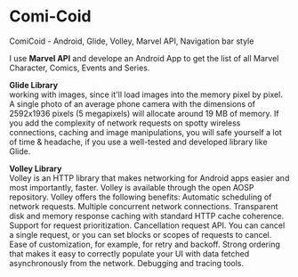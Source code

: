 # Comi-Coid
ComiCoid - Android, Glide, Volley, Marvel API, Navigation bar style

I use <b>Marvel API</b> and develope an Android App to get the list of all Marvel Character, Comics, Events and Series.

<b>Glide Library</b><br>working with images, since it'll load images into the memory pixel by pixel. A single photo of an average phone camera with the dimensions of 2592x1936 pixels (5 megapixels) will allocate around 19 MB of memory. If you add the complexity of network requests on spotty wireless connections, caching and image manipulations, you will safe yourself a lot of time & headache, if you use a well-tested and developed library like Glide.

<b>Volley Library</b><br>Volley is an HTTP library that makes networking for Android apps easier and most importantly, faster. Volley is available through the open AOSP repository.
Volley offers the following benefits:
Automatic scheduling of network requests. Multiple concurrent network connections. Transparent disk and memory response caching with standard HTTP cache coherence. Support for request prioritization. Cancellation request API. You can cancel a single request, or you can set blocks or scopes of requests to cancel. Ease of customization, for example, for retry and backoff. Strong ordering that makes it easy to correctly populate your UI with data fetched asynchronously from the network. Debugging and tracing tools.
